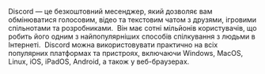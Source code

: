 Discord — це безкоштовний месенджер, який дозволяє вам обмінюватися голосовим, відео та текстовим чатом з друзями, ігровими спільнотами та розробниками.  Він має сотні мільйонів користувачів, що робить його одним з найпопулярніших способів спілкування з людьми в Інтернеті.  Discord можна використовувати практично на всіх популярних платформах та пристроях, включаючи Windows, MacOS, Linux, iOS, iPadOS, Android, а також у веб-браузерах.